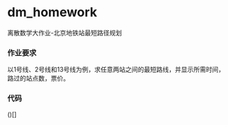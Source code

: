 # dm_homework
离散数学大作业-北京地铁站最短路径规划
### 作业要求
以1号线、2号线和13号线为例，求任意两站之间的最短路线，并显示所需时间，路过的站点数，票价。
### 代码
()[]

